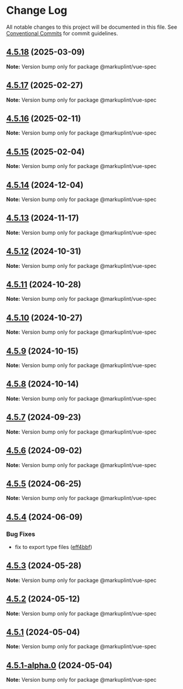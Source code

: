 # Change Log

All notable changes to this project will be documented in this file.
See [Conventional Commits](https://conventionalcommits.org) for commit guidelines.

## [4.5.18](https://github.com/markuplint/markuplint/compare/@markuplint/vue-spec@4.5.17...@markuplint/vue-spec@4.5.18) (2025-03-09)

**Note:** Version bump only for package @markuplint/vue-spec

## [4.5.17](https://github.com/markuplint/markuplint/compare/@markuplint/vue-spec@4.5.16...@markuplint/vue-spec@4.5.17) (2025-02-27)

**Note:** Version bump only for package @markuplint/vue-spec

## [4.5.16](https://github.com/markuplint/markuplint/compare/@markuplint/vue-spec@4.5.15...@markuplint/vue-spec@4.5.16) (2025-02-11)

**Note:** Version bump only for package @markuplint/vue-spec

## [4.5.15](https://github.com/markuplint/markuplint/compare/@markuplint/vue-spec@4.5.14...@markuplint/vue-spec@4.5.15) (2025-02-04)

**Note:** Version bump only for package @markuplint/vue-spec

## [4.5.14](https://github.com/markuplint/markuplint/compare/@markuplint/vue-spec@4.5.13...@markuplint/vue-spec@4.5.14) (2024-12-04)

**Note:** Version bump only for package @markuplint/vue-spec

## [4.5.13](https://github.com/markuplint/markuplint/compare/@markuplint/vue-spec@4.5.12...@markuplint/vue-spec@4.5.13) (2024-11-17)

**Note:** Version bump only for package @markuplint/vue-spec

## [4.5.12](https://github.com/markuplint/markuplint/compare/@markuplint/vue-spec@4.5.11...@markuplint/vue-spec@4.5.12) (2024-10-31)

**Note:** Version bump only for package @markuplint/vue-spec

## [4.5.11](https://github.com/markuplint/markuplint/compare/@markuplint/vue-spec@4.5.10...@markuplint/vue-spec@4.5.11) (2024-10-28)

**Note:** Version bump only for package @markuplint/vue-spec

## [4.5.10](https://github.com/markuplint/markuplint/compare/@markuplint/vue-spec@4.5.9...@markuplint/vue-spec@4.5.10) (2024-10-27)

**Note:** Version bump only for package @markuplint/vue-spec

## [4.5.9](https://github.com/markuplint/markuplint/compare/@markuplint/vue-spec@4.5.8...@markuplint/vue-spec@4.5.9) (2024-10-15)

**Note:** Version bump only for package @markuplint/vue-spec

## [4.5.8](https://github.com/markuplint/markuplint/compare/@markuplint/vue-spec@4.5.7...@markuplint/vue-spec@4.5.8) (2024-10-14)

**Note:** Version bump only for package @markuplint/vue-spec

## [4.5.7](https://github.com/markuplint/markuplint/compare/@markuplint/vue-spec@4.5.6...@markuplint/vue-spec@4.5.7) (2024-09-23)

**Note:** Version bump only for package @markuplint/vue-spec

## [4.5.6](https://github.com/markuplint/markuplint/compare/@markuplint/vue-spec@4.5.5...@markuplint/vue-spec@4.5.6) (2024-09-02)

**Note:** Version bump only for package @markuplint/vue-spec

## [4.5.5](https://github.com/markuplint/markuplint/compare/@markuplint/vue-spec@4.5.4...@markuplint/vue-spec@4.5.5) (2024-06-25)

**Note:** Version bump only for package @markuplint/vue-spec

## [4.5.4](https://github.com/markuplint/markuplint/compare/@markuplint/vue-spec@4.5.3...@markuplint/vue-spec@4.5.4) (2024-06-09)

### Bug Fixes

- fix to export type files ([eff4bbf](https://github.com/markuplint/markuplint/commit/eff4bbfd127574809dc5e15d7cafe87699758ee0))

## [4.5.3](https://github.com/markuplint/markuplint/compare/@markuplint/vue-spec@4.5.2...@markuplint/vue-spec@4.5.3) (2024-05-28)

**Note:** Version bump only for package @markuplint/vue-spec

## [4.5.2](https://github.com/markuplint/markuplint/compare/@markuplint/vue-spec@4.5.1...@markuplint/vue-spec@4.5.2) (2024-05-12)

**Note:** Version bump only for package @markuplint/vue-spec

## [4.5.1](https://github.com/markuplint/markuplint/compare/@markuplint/vue-spec@4.5.1-alpha.0...@markuplint/vue-spec@4.5.1) (2024-05-04)

**Note:** Version bump only for package @markuplint/vue-spec

## [4.5.1-alpha.0](https://github.com/markuplint/markuplint/compare/@markuplint/vue-spec@4.5.0...@markuplint/vue-spec@4.5.1-alpha.0) (2024-05-04)

**Note:** Version bump only for package @markuplint/vue-spec
